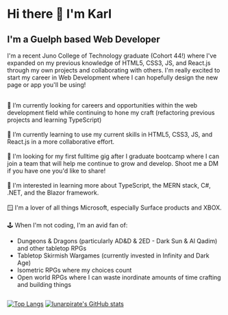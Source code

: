 ### <h1>Hi there 👋 I'm Karl</h1>

<h2>I'm a Guelph based Web Developer</h2>

I'm a recent Juno College of Technology graduate (Cohort 44!) where I've expanded on my previous knowledge of HTML5, CSS3, JS, and React.js through my own projects and collaborating with others. I'm really excited to start my career in Web Development where I can hopefully design the new page or app you'll be using!

<br/>
🔭 I’m currently looking for careers and opportunities within the web development field while continuing to hone my craft (refactoring previous projects and learning TypeScript)
<br/><br/>
🌱 I’m currently learning to use my current skills in HTML5, CSS3, JS, and React.js in a more collaborative effort.
<br/><br/>
🌠 I'm looking for my first fulltime gig after I graduate bootcamp where I can join a team that will help me continue to grow and develop. Shoot me a DM if you have one you'd like to share!
<br/><br/>
🤔 I'm interested in learning more about TypeScript, the MERN stack, C#, .NET, and the Blazor framework.
<br/><br/>
🪟 I'm a lover of all things Microsoft, especially Surface products and XBOX.
<br/><br/>
🕹️ When I'm not coding, I'm an avid fan of:
<ul>
<li>Dungeons & Dragons (particularly AD&D & 2ED - Dark Sun & Al Qadim) and other tabletop RPGs</li>
<li>Tabletop Skirmish Wargames (currently invested in Infinity and Dark Age)</li>
<li>Isometric RPGs where my choices count</li>
<li>Open world RPGs where I can waste inordinate amounts of time crafting and building things</li>
</ul>

<div style="display:flex; justify-content:space-between;">

 [![Top Langs](https://github-readme-stats.vercel.app/api/top-langs/?username=lunarpirate&show_icons=true&theme=radical)](https://github.com/lunarpirate/github-readme-stats)
[![lunarpirate's GitHub stats](https://github-readme-stats.vercel.app/api?username=lunarpirate&show_icons=true&theme=radical)](https://github.com/lunarpirate/github-readme-stats)
 
</div>

